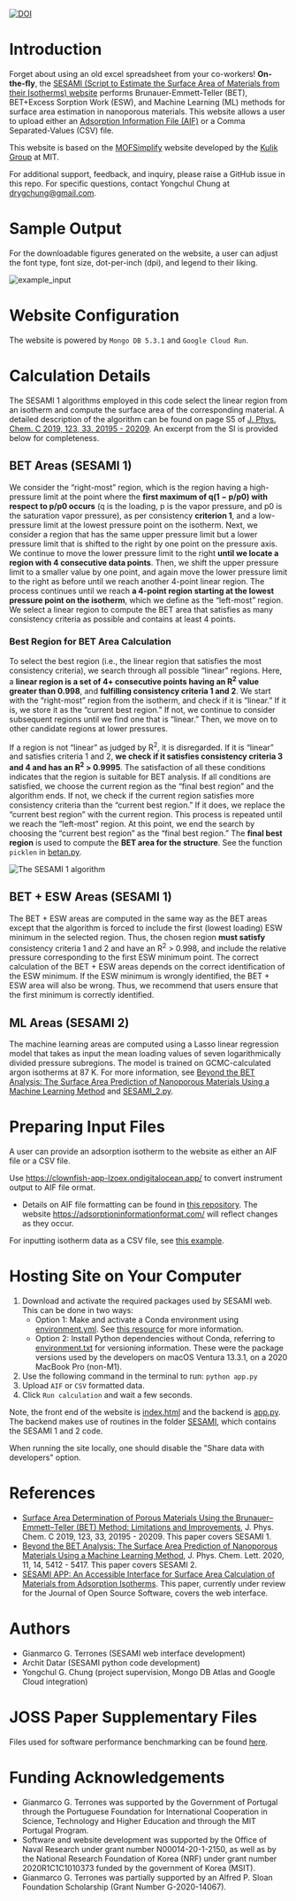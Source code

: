 [![DOI](https://zenodo.org/badge/484312417.svg)](https://zenodo.org/badge/latestdoi/484312417)

# Introduction
Forget about using an old excel spreadsheet from your co-workers! **On-the-fly**, the [SESAMI (Script to Estimate the Surface Area of Materials from their Isotherms) website](https://sesami-web.org/) performs Brunauer-Emmett-Teller (BET), BET+Excess Sorption Work (ESW), and Machine Learning (ML) methods for surface area
estimation in nanoporous materials. This website allows a user to upload either an [Adsorption Information File (AIF)](https://pubs.acs.org/doi/10.1021/acs.langmuir.1c00122) or a Comma Separated-Values (CSV) file. 

This website is based on the [MOFSimplify](https://github.com/hjkgrp/MOFSimplify) website developed by the [Kulik Group](http://hjkgrp.mit.edu/) at MIT.

For additional support, feedback, and inquiry, please raise a GitHub issue in this repo. For specific questions, contact Yongchul Chung at <span style="color:blue">drygchung@gmail.com</span>.

# Sample Output
For the downloadable figures generated on the website, a user can adjust the font type, font size, dot-per-inch (dpi), and legend to their liking.

![example_input](/images/sesami-output.png)

# Website Configuration
The website is powered by `Mongo DB 5.3.1` and `Google Cloud Run`.

# Calculation Details
The SESAMI 1 algorithms employed in this code select the linear region from an isotherm and compute the surface area of the corresponding material. A detailed description of the algorithm can be found on page S5 of [J. Phys. Chem. C 2019, 123, 33, 20195 - 20209](https://pubs.acs.org/doi/abs/10.1021/acs.jpcc.9b02116). An excerpt from the SI is provided below for completeness.

## BET Areas (SESAMI 1)
We consider the “right-most” region, which is the region having a high-pressure limit at the point where the **first maximum of q(1 − p/p0) with respect to p/p0 occurs** (q is the loading, p is the vapor pressure, and p0 is the saturation vapor pressure), as per consistency **criterion 1**, and a low-pressure limit at the lowest pressure point on the isotherm. Next, we consider a region that has the same upper pressure limit but a lower pressure limit that is shifted to the right by one point on the pressure axis. We continue to move the lower pressure limit to the right **until we locate a region with 4 consecutive data points**. Then, we shift the upper pressure limit to a smaller value by one point, and again move the lower pressure limit to the right as before until we reach another 4-point linear region. The process continues until we reach **a 4-point region starting at the lowest pressure point on the isotherm**, which we define as the “left-most” region. We select a linear region to compute the BET area that satisfies as many consistency criteria as possible and contains at least 4 points. 

### Best Region for BET Area Calculation
To select the best region (i.e., the linear region that satisfies the most consistency criteria), we search through all possible “linear” regions.
Here, a **linear region is a set of 4+ consecutive points having an R<sup>2</sup> value greater than 0.998**, and **fulfilling consistency criteria 1 and 2**. We start with the “right-most” region from the isotherm, and check if it is “linear.” If it is, we store it as the “current best region.” If not, we continue to consider subsequent regions until we find one that is “linear.” Then, we move on to other candidate regions at lower pressures. 

If a region is not “linear” as judged by R<sup>2</sup>, it is disregarded. If it is “linear” and satisfies criteria 1 and 2, **we check if it satisfies consistency criteria 3 and 4 and has an R<sup>2</sup> > 0.9995**. The satisfaction of all these conditions indicates that the region is suitable for BET analysis. If all conditions are satisfied, we choose the current region as the “final best region” and the algorithm ends. If not, we check if the current region satisfies more consistency criteria than the “current best region.” If it does, we replace the “current best region” with the current region. This process is repeated until we reach the “left-most” region. At this point, we end the search by choosing the “current best region” as the “final best region.” The **final best region** is used to compute the **BET area for the structure**. See the function `picklen` in [betan.py](/SESAMI/SESAMI_1/betan.py).

![The SESAMI 1 algorithm](images/SESAMI_1_algorithm.png)

<!-- ## ESW areas
The ESW area is computed from the loading at the first minima on the ESW plot.

We compute the slope at each point and identify the point where the slope changes sign from negative to positive to obtain the ESW minima. The slope at each point is the slope of a line fitted through 7 points; 3 before and 3 after the selected point. Even though using 7 points to compute the slopes in the SESAMI 1 study yielded satisfactory results, we still highly recommend that users visually inspect the choice of the first local minimum to ensure that it is reasonable. -->

## BET + ESW Areas (SESAMI 1)
The BET + ESW areas are computed in the same way as the BET areas except that the algorithm is forced to include the first (lowest loading) ESW minimum in the selected region. Thus, the chosen region **must satisfy** consistency criteria 1 and 2 and have an R<sup>2</sup> > 0.998, and include the relative pressure corresponding to the first ESW minimum point. The correct calculation of the BET + ESW areas depends on the correct identification of the ESW minimum. If the ESW minimum is wrongly identified, the BET + ESW area will also be wrong. Thus, we recommend that users ensure that the first minimum is correctly identified. 

## ML Areas (SESAMI 2)
The machine learning areas are computed using a Lasso linear regression model that takes as input the mean loading values of seven logarithmically divided pressure subregions. The model is trained on GCMC-calculated argon isotherms at 87 K. For more information, see [Beyond the BET Analysis: The Surface Area Prediction of Nanoporous Materials Using a Machine Learning Method](https://pubs.acs.org/doi/abs/10.1021/acs.jpclett.0c01518) and [SESAMI_2.py](/SESAMI/SESAMI_2/SESAMI_2.py).

# Preparing Input Files
A user can provide an adsorption isotherm to the website as either an AIF file or a CSV file.

Use https://clownfish-app-lzoex.ondigitalocean.app/ to convert instrument output to AIF file ormat.
- Details on AIF file formatting can be found in [this repository](https://github.com/AIF-development-team/adsorptioninformationformat). The website https://adsorptioninformationformat.com/ will reflect changes as they occur.

For inputting isotherm data as a CSV file, see [this example](/example_input/example_loading_data.csv).

# Hosting Site on Your Computer
1. Download and activate the required packages used by SESAMI web. This can be done in two ways:
    * Option 1: Make and activate a Conda environment using [environment.yml](environment.yml). See [this resource](https://conda.io/projects/conda/en/latest/user-guide/tasks/manage-environments.html#creating-an-environment-from-an-environment-yml-file) for more information.
    * Option 2: Install Python dependencies without Conda, referring to [environment.txt](environment.txt) for versioning information. These were the package versions used by the developers on macOS Ventura 13.3.1, on a 2020 MacBook Pro (non-M1).
2. Use the following command in the terminal to run:
`python app.py`
3. Upload `AIF` or `CSV` formatted data.
4. Click `Run calculation` and wait a few seconds.

Note, the front end of the website is [index.html](index.html) and the backend is [app.py](app.py). The backend makes use of routines in the folder [SESAMI](/SESAMI), which contains the SESAMI 1 and 2 code.

When running the site locally, one should disable the "Share data with developers" option.

# References
- [Surface Area Determination of Porous Materials Using the Brunauer–Emmett–Teller (BET) Method: Limitations and Improvements](https://pubs.acs.org/doi/abs/10.1021/acs.jpcc.9b02116),
J. Phys. Chem. C 2019, 123, 33, 20195 - 20209. This paper covers SESAMI 1.
- [Beyond the BET Analysis: The Surface Area Prediction of Nanoporous Materials Using a Machine Learning Method](https://pubs.acs.org/doi/abs/10.1021/acs.jpclett.0c01518),
J. Phys. Chem. Lett. 2020, 11, 14, 5412 - 5417. This paper covers SESAMI 2.
- [SESAMI APP: An Accessible Interface for Surface Area Calculation of Materials from Adsorption Isotherms](https://chemrxiv.org/engage/chemrxiv/article-details/641a7f88aad2a62ca124bb27). This paper, currently under review for the Journal of Open Source Software, covers the web interface.

# Authors
- Gianmarco G. Terrones (SESAMI web interface development)
- Archit Datar (SESAMI python code development)
- Yongchul G. Chung (project supervision, Mongo DB Atlas and Google Cloud integration)

# JOSS Paper Supplementary Files
Files used for software performance benchmarking can be found [here](paper/benchmarking).

# Funding Acknowledgements
- Gianmarco G. Terrones was supported by the Government of Portugal through the Portuguese Foundation for International Cooperation in Science, Technology and Higher Education and through the MIT Portugal Program. 
- Software and website development was supported by the Office of Naval Research under grant number N00014-20-1-2150, as well as by the National Research Foundation of Korea (NRF) under grant number 2020R1C1C1010373 funded by the government of Korea (MSIT). 
- Gianmarco G. Terrones was partially supported by an Alfred P. Sloan Foundation Scholarship (Grant Number G-2020-14067). 
